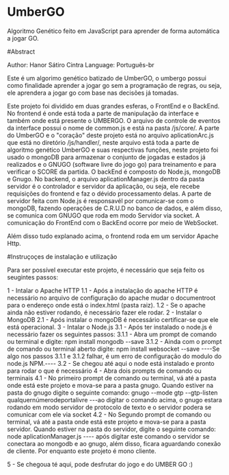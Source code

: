 # UmberGO
Algoritmo Genético feito em JavaScript para aprender de forma automática a jogar GO.

#Abstract

Author: Hanor Sátiro Cintra
Language: Português-br

Este é um algorimo genético batizado de UmberGO, o umbergo possui como finalidade aprender a jogar go sem a programação de regras, ou seja, ele aprendera a jogar go com base nas decisões já tomadas.

Este projeto foi dividido em duas grandes esferas, o FrontEnd e o BackEnd. No frontend é onde está toda a parte de manipulação da interface e também onde está presente o UMBERGO. O arquivo de controle de eventos da interface possui o nome de common.js e está na pasta /js/core/. A parte do UmberGO e o "coração" deste projeto está no arquivo aplicationArc.js que está no diretório /js/handler/, neste arquivo está toda a parte de algoritmo genético UmberGO e suas respectivas funções, neste projeto foi usado o mongoDB para armazenar o conjunto de jogadas e estados já realizados e o GNUGO (software livre do jogo go) para treinamento e para verificar o SCORE da partida. O backEnd é composto do Node.js, mongoDB e Gnugo. No backend, o arquivo aplicationManager.js dentro da pasta servidor é o controlador e servidor da aplicação, ou seja, ele recebe requisições do frontend e faz o dévido processamento delas. A parte de servidor feita com Node.js é responsavél por comunicar-se com o  mongoDB, fazendo operações de C.R.U.D no banco de dados, e além disso, se comunica com GNUGO que roda em modo Servidor via socket. A comunicação do FrontEnd com o BackEnd ocorre por meio de WebSocket.

Além disso tudo explanado acima, o frontend roda em um servidor Apache Http.

#Instruçoçes de instalação e utilização

Para ser possível executar este projeto, é necessário que seja feito os seugintes passos:

1 - Intalar o Apache HTTP
	1.1 - Após a instalação do apache HTTP é necessário no arquivo de configuração do apache mudar o documentroot para o endereço onde está o index.html (pasta raiz).
	1.2 - Se o apache ainda não estiver rodando, é necessário fazer ele rodar.
2 - Instalar o MongoDB
	2.1 - Após instalar o mongoDB é necessário certificar-se que ele está operacional.
3 - Intalar o Node.js
	3.1 - Após ter instalado o node.js é necessário fazer os seguintes passos:
		3.1.1 - Abra um prompt de comando ou terminal  e digite: npm install mongodb --save
		3.1.2 - Ainda com o prompt de comando ou terminal aberto digite: npm install websocket --save
		----Se algo nos passos 3.1.1 e 3.1.2 falhar, é um erro de configuração do modulo do node.js NPM.----
	3.2 - Se chegou até aqui o node está instalado e pronto para rodar o que é necessário
4 - Abra dois prompts de comando ou terminais
	4.1 - No primeiro prompt de comando ou terminal, vá até a pasta onde está este projeto e mova-se para a pasta gnugo. Quando estiver na pasta do gnugo digite o seguinte comando: gnugo --mode gtp --gtp-listen qualquernúmerodeportalivre
	---ao digitar o comando acima, o gnugo estara rodando em modo servidor de protocolo de texto e o servidor podera se comunicar com ele via socket
	4.2 - No Segundo prompt de comando ou terminal, vá até a pasta onde está este projeto e mova-se para a pasta servidor. Quando estiver na pasta do servidor, digite o seguinte comando: node aplicationManager.js
	---- após digitar este comando o servidor se conectara ao mongodb e ao gnugo, além disso, ficara aguardando conexão de cliente. Por enquanto este projeto é mono cliente.

5 - Se chegoua té aqui, pode desfrutar do jogo e do UMBER GO :)






